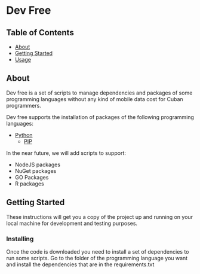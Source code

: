 # Dev Free

## Table of Contents

- [About](#about)
- [Getting Started](#getting_started)
- [Usage](#usage)

## About <a name = "about"></a>

Dev free is a set of scripts to manage dependencies and packages of some programming languages without any kind of mobile data cost for Cuban programmers.

Dev free supports the installation of packages of the following programming languages:

- [Python](./python/)
    - [PIP](./python/pip-free.py)

In the near future, we will add scripts to support:

- NodeJS packages
- NuGet packages
- GO Packages
- R packages

## Getting Started <a name = "getting_started"></a>

These instructions will get you a copy of the project up and running on your local machine for development and testing purposes. 


### Installing

Once the code is downloaded you need to install a set of dependencies to run some scripts. Go to the folder of the programming language you want and install the dependencies that are in the requirements.txt

